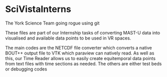 # SciVistaInterns
The York Science Team going rogue using git

These files are part of our Internship tasks of converting MAST-U data into visualised and available
data points to be used in VR spaces.

The main codes are the NETCDF file converter which converts a native BOUT++ output file to VTK which
paraview can natively read. As well as this, our Time Reader allows us to easily create equitemporal
data points from text files with time sections as needed.
The others are either test beds or debugging codes
